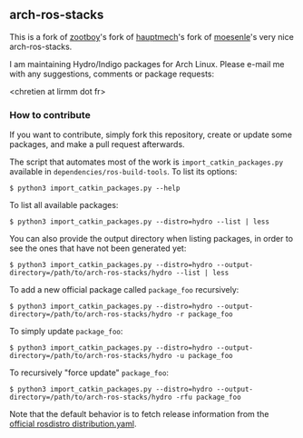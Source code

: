 arch-ros-stacks
---------------

This is a fork of [zootboy](https://github.com/zootboy/arch-ros-stacks)'s fork of [hauptmech](https://github.com/hauptmech/arch-ros-stacks)'s fork of [moesenle](https://github.com/moesenle/arch-ros-stacks)'s very nice arch-ros-stacks.

I am maintaining Hydro/Indigo packages for Arch Linux. Please e-mail me with any suggestions, comments or package requests:

\<chretien at lirmm dot fr\>

### How to contribute

If you want to contribute, simply fork this repository, create or update some packages, and make a pull request afterwards.

The script that automates most of the work is `import_catkin_packages.py` available in `dependencies/ros-build-tools`. To list its options:

```shell
$ python3 import_catkin_packages.py --help
```

To list all available packages:

```shell
$ python3 import_catkin_packages.py --distro=hydro --list | less
```

You can also provide the output directory when listing packages, in order to see the ones that have not been generated yet:

```shell
$ python3 import_catkin_packages.py --distro=hydro --output-directory=/path/to/arch-ros-stacks/hydro --list | less
```


To add a new official package called `package_foo` recursively:

```shell
$ python3 import_catkin_packages.py --distro=hydro --output-directory=/path/to/arch-ros-stacks/hydro -r package_foo
```

To simply update `package_foo`:


```shell
$ python3 import_catkin_packages.py --distro=hydro --output-directory=/path/to/arch-ros-stacks/hydro -u package_foo
```

To recursively "force update" `package_foo`:

```shell
$ python3 import_catkin_packages.py --distro=hydro --output-directory=/path/to/arch-ros-stacks/hydro -rfu package_foo
```

Note that the default behavior is to fetch release information from the [official rosdistro distribution.yaml](https://github.com/ros/rosdistro/blob/master/hydro/distribution.yaml).

